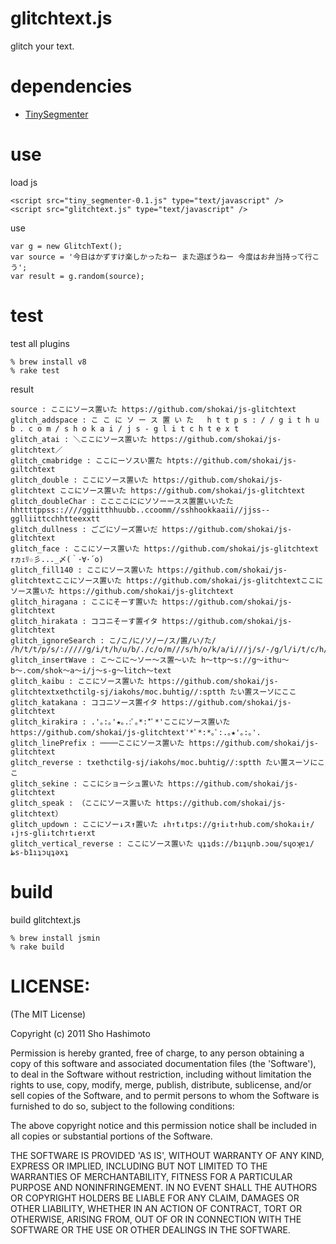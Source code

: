 glitchtext.js
=============

glitch your text.


dependencies
============

* [TinySegmenter](http://chasen.org/~taku/software/TinySegmenter/)


use
===

load js

    <script src="tiny_segmenter-0.1.js" type="text/javascript" />
    <script src="glitchtext.js" type="text/javascript" />


use

    var g = new GlitchText();
    var source = '今日はかずすけ楽しかったねー また遊ぼうねー 今度はお弁当持って行こう';
    var result = g.random(source);


test
====

test all plugins

    % brew install v8
    % rake test

result

    source : ここにソース置いた https://github.com/shokai/js-glitchtext
    glitch_addspace : こ こ に ソ ー ス 置 い た   h t t p s : / / g i t h u b . c o m / s h o k a i / j s - g l i t c h t e x t
    glitch_atai : ＼ここにソース置いた https://github.com/shokai/js-glitchtext／
    glitch_cmabridge : ここにーソスい置た htpts://github.com/shokai/js-giltchtext
    glitch_double : ここにソース置いた https://github.com/shokai/js-glitchtext ここにソース置いた https://github.com/shokai/js-glitchtext
    glitch_doubleChar : ここここににソソーースス置置いいたた hhttttppss::////ggiitthhuubb..ccoomm//sshhookkaaii//jjss--gglliittcchhtteexxtt
    glitch_dullness : ごごにゾーズ置いだ https://github.com/shokai/js-glitchtext
    glitch_face : ここにソース置いた https://github.com/shokai/js-glitchtext ｫヵｪﾘ☆彡..._〆(｀･∀･´o) 
    glitch_fill140 : ここにソース置いた https://github.com/shokai/js-glitchtextここにソース置いた https://github.com/shokai/js-glitchtextここにソース置いた https://github.com/shokai/js-glitchtext
    glitch_hiragana : ここにそーす置いた https://github.com/shokai/js-glitchtext
    glitch_hirakata : ココニそーす置イタ https://github.com/shokai/js-glitchtext
    glitch_ignoreSearch : こ/こ/に/ソ/ー/ス/置/い/た/ /h/t/t/p/s/://///g/i/t/h/u/b/./c/o/m///s/h/o/k/a/i///j/s/-/g/l/i/t/c/h/t/e/x/t
    glitch_insertWave : こ〜こに〜ソー〜ス置〜いた h〜ttp〜s://g〜ithu〜b〜.com/shok〜a〜i/j〜s-g〜litch〜text
    glitch_kaibu : ここにソース置いた https://github.com/shokai/js-glitchtextxethctilg-sj/iakohs/moc.buhtig//:sptth たい置スーソにここ
    glitch_katakana : ココニソース置イタ https://github.com/shokai/js-glitchtext
    glitch_kirakira : .'｡:｡'★｡.:ﾟ｡*:*ﾟ*'ここにソース置いた https://github.com/shokai/js-glitchtext'*ﾟ*:*｡ﾟ:.｡★'｡:｡'.
    glitch_linePrefix : ────ここにソース置いた https://github.com/shokai/js-glitchtext
    glitch_reverse : txethctilg-sj/iakohs/moc.buhtig//:sptth たい置スーソにここ
    glitch_sekine : ここにショーシュ置いた https://github.com/shokai/js-glitchtext
    glitch_speak : （ここにソース置いた https://github.com/shokai/js-glitchtext）
    glitch_updown : ここにソー↓ス↑置いた ↓h↑t↓tps://g↑i↓t↑hub.com/shoka↓i↑/↓j↑s-gli↓tch↑t↓e↑xt
    glitch_vertical_reverse : ここにソース置いた ɥʇʇds://bıʇɥnb.ɔoɯ/sɥoʞɐı/ظs-b1ıʇɔɥʇǝxʇ


build
=====

build glitchtext.js

    % brew install jsmin
    % rake build


LICENSE:
========

(The MIT License)

Copyright (c) 2011 Sho Hashimoto

Permission is hereby granted, free of charge, to any person obtaining
a copy of this software and associated documentation files (the
'Software'), to deal in the Software without restriction, including
without limitation the rights to use, copy, modify, merge, publish,
distribute, sublicense, and/or sell copies of the Software, and to
permit persons to whom the Software is furnished to do so, subject to
the following conditions:

The above copyright notice and this permission notice shall be
included in all copies or substantial portions of the Software.

THE SOFTWARE IS PROVIDED 'AS IS', WITHOUT WARRANTY OF ANY KIND,
EXPRESS OR IMPLIED, INCLUDING BUT NOT LIMITED TO THE WARRANTIES OF
MERCHANTABILITY, FITNESS FOR A PARTICULAR PURPOSE AND NONINFRINGEMENT.
IN NO EVENT SHALL THE AUTHORS OR COPYRIGHT HOLDERS BE LIABLE FOR ANY
CLAIM, DAMAGES OR OTHER LIABILITY, WHETHER IN AN ACTION OF CONTRACT,
TORT OR OTHERWISE, ARISING FROM, OUT OF OR IN CONNECTION WITH THE
SOFTWARE OR THE USE OR OTHER DEALINGS IN THE SOFTWARE.